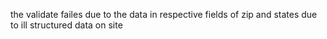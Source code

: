 the validate failes due to the data in respective fields of zip and states due to ill structured data on site
